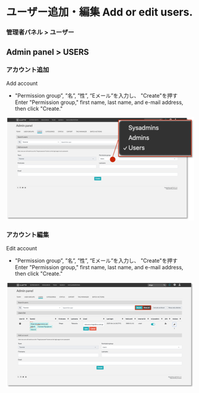 # ユーザー追加・編集 Add or edit users.
### 管理者パネル > ユーザー
Admin panel > USERS
-

### アカウント追加
Add account

- "Permission group”, ”名”, ”性”, “Eメール”を入力し、 "Create"を押す  
 Enter "Permission group," first name, last name, and e-mail address, then click "Create."

![image](https://github.com/naist-eln/eln/blob/main/manual/Photo/Add_or_Edit_Users-1.png)


### アカウント編集
Edit account

- "Permission group”, ”名”, ”性”, “Eメール”を入力し、 "Create"を押す  
 Enter "Permission group," first name, last name, and e-mail address, then click "Create."

![image](https://github.com/naist-eln/eln/blob/main/manual/Photo/Add_or_Edit_Users-2.png)
